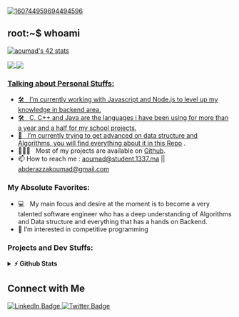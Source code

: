 <!--<h3 align="center">
![image](https://user-images.githubusercontent.com/96908237/187419125-1673dabd-6a33-4628-b8de-9ee277c30033.jpeg)
</h3> --> 
 
 [![160744959694494596](https://user-images.githubusercontent.com/96908237/187424576-1d9ef7b0-3233-48fc-8879-98b7d2f58b26.PNG)](https://github.com/aoumad?tab=repositories)
 
## root:~$ whoami

[![aoumad's 42 stats](https://badge.mediaplus.ma/greenbinary/aoumad)](https://github.com/aoumad/42_cursus)

<a href="https://github.com/aoumad?tab=repositories">
  <img align="center" src="https://github-readme-stats.vercel.app/api/top-langs/?username=aoumad&theme=dark"/>
</a>


<a href="https://github.com/aoumad?tab=repositories">
 <img align="center" src="https://github-readme-stats.vercel.app/api?username=aoumad&line_height=40&show_icons=true&theme=dark">
 
 ### Talking about Personal Stuffs:

- 🛠 &nbsp; I’m currently working with Javascript and Node.js to level up my knowledge in backend area.
- 🛠 &nbsp; C, C++ and Java are the languages i have been using for more than a year and a half for my school projects.
- 🚀 &nbsp; I’m currently trying to get advanced on data structure and Algorithms, you will find everything about it in this [Repo](https://github.com/aoumad/Cpc) .
- 👨🏻‍💻 &nbsp; Most of my projects are available on [Github](https://github.com/aoumad?tab=repositories).
- 📫 How to reach me :
     aoumad@student.1337.ma
     || abderazzakoumad@gmail.com
     
### My Absolute Favorites:

- 💻 &nbsp; My main focus and desire at the moment is to become a very talented software engineer who has a deep understanding of Algorithms and Data structure and everything that has a hands on Backend.
- 👀 I’m interested in competitive programming

### Projects and Dev Stuffs:

<details>	
  <summary><b>⚡ Github Stats</b></summary>

  <br />
  <img height="180em" src="https://github-readme-stats.vercel.app/api?username=aoumad_icons=true&hide_border=true&&count_private=true&include_all_commits=true" />
  <img height="180em" src="https://github-readme-stats.vercel.app/api/top-langs/?username=aoumad_repo=KNN-Image-Classification&show_icons=true&hide_border=true&layout=compact&langs_count=8"/>
</details>

## Connect with Me

<div id="badges">
  <a href="https://www.linkedin.com/in/abderazzak-oumad-b8a432237/">
    <img src="https://img.shields.io/badge/LinkedIn-blue?style=for-the-badge&logo=linkedin&logoColor=white" alt="LinkedIn Badge"/>
  <a href="https://twitter.com/AbderazzakOumad">
    <img src="https://img.shields.io/badge/Twitter-blue?style=for-the-badge&logo=twitter&logoColor=white" alt="Twitter Badge"/>
  </a>
</div>
